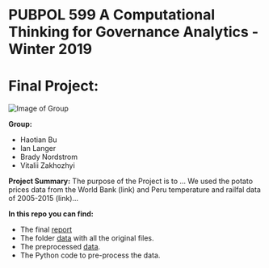 # PUBPOL 599 A Computational Thinking for Governance Analytics - Winter 2019
# Final Project:

![Image of Group](https://raw.githubusercontent.com/vzakhozhyi/599-A-Final-Project/master/teamPhoto.png)

**Group:**
* Haotian Bu
* Ian Langer
* Brady Nordstrom
* Vitalii Zakhozhyi

**Project Summary:**
The purpose of the Project is to ...
We used the potato prices data from the World Bank (link) and Peru temperature and railfal data of 2005-2015 (link)... 


**In this repo you can find:**
* The final [report](https://htmlpreview.github.io/?https://github.com/vzakhozhyi/599-A-Final-Project/blob/master/Final_Analytic.html)
* The folder [data](https://github.com/vzakhozhyi/599-A-Final-Project/tree/master/Data) with all the original files.
* The preprocessed [data](https://github.com/vzakhozhyi/599-A-Final-Project/blob/master/Data/DataFinal.csv).
* The Python code to pre-process the data.
